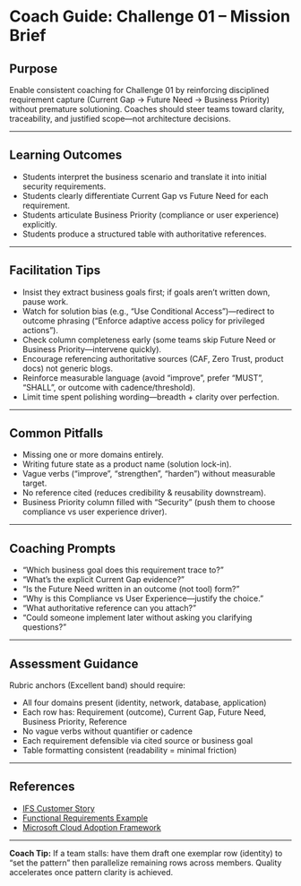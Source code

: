 # Coach Guide: Challenge 01 – Mission Brief

## Purpose

Enable consistent coaching for Challenge 01 by reinforcing disciplined requirement capture (Current Gap → Future Need → Business Priority) without premature solutioning. Coaches should steer teams toward clarity, traceability, and justified scope—not architecture decisions.

---

## Learning Outcomes

- Students interpret the business scenario and translate it into initial security requirements.
- Students clearly differentiate Current Gap vs Future Need for each requirement.
- Students articulate Business Priority (compliance or user experience) explicitly.
- Students produce a structured table with authoritative references.

---

## Facilitation Tips

- Insist they extract business goals first; if goals aren’t written down, pause work.
- Watch for solution bias (e.g., “Use Conditional Access”)—redirect to outcome phrasing (“Enforce adaptive access policy for privileged actions”).
- Check column completeness early (some teams skip Future Need or Business Priority—intervene quickly).
- Encourage referencing authoritative sources (CAF, Zero Trust, product docs) not generic blogs.
- Reinforce measurable language (avoid “improve”, prefer “MUST”, “SHALL”, or outcome with cadence/threshold).
- Limit time spent polishing wording—breadth + clarity over perfection.

---

## Common Pitfalls

- Missing one or more domains entirely.
- Writing future state as a product name (solution lock-in).
- Vague verbs (“improve”, “strengthen”, “harden”) without measurable target.
- No reference cited (reduces credibility & reusability downstream).
- Business Priority column filled with “Security” (push them to choose compliance vs user experience driver).

---

## Coaching Prompts

- “Which business goal does this requirement trace to?”
- “What’s the explicit Current Gap evidence?”
- “Is the Future Need written in an outcome (not tool) form?”
- “Why is this Compliance vs User Experience—justify the choice.”
- “What authoritative reference can you attach?”
- “Could someone implement later without asking you clarifying questions?”

---

## Assessment Guidance

Rubric anchors (Excellent band) should require:
- All four domains present (identity, network, database, application)
- Each row has: Requirement (outcome), Current Gap, Future Need, Business Priority, Reference
- No vague verbs without quantifier or cadence
- Each requirement defensible via cited source or business goal
- Table formatting consistent (readability = minimal friction)

---

## References

- [IFS Customer Story](https://jonathan-vella.github.io/xlr8-e2eaisolutions/customer-story/)
- [Functional Requirements Example](https://jonathan-vella.github.io/xlr8-e2eaisolutions/docs/02-agent/ifs-agent-step2-functional-requirements/)
- [Microsoft Cloud Adoption Framework](https://learn.microsoft.com/en-us/azure/cloud-adoption-framework/)

---

**Coach Tip:**
If a team stalls: have them draft one exemplar row (identity) to “set the pattern” then parallelize remaining rows across members. Quality accelerates once pattern clarity is achieved.
